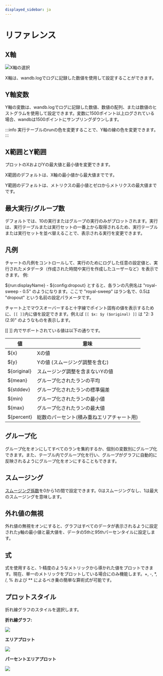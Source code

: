 ```yaml
---
displayed_sidebar: ja
---
```

# リファレンス

## X軸

![X軸の選択](/images/app_ui/reference_x_axis.png)

X軸は、wandb.logでログに記録した数値を使用して設定することができます。

## Y軸変数

Y軸の変数は、wandb.logでログに記録した数値、数値の配列、または数値のヒストグラムを使用して設定できます。変数に1500ポイント以上ログされている場合、wandbは1500ポイントにサンプリングダウンします。

:::info
実行テーブルのrunの色を変更することで、Y軸の線の色を変更できます。
:::

## X範囲とY範囲

プロットのXおよびYの最大値と最小値を変更できます。

X範囲のデフォルトは、X軸の最小値から最大値までです。

Y範囲のデフォルトは、メトリクスの最小値とゼロからメトリクスの最大値までです。

## 最大実行/グループ数

デフォルトでは、10の実行またはグループの実行のみがプロットされます。実行は、実行テーブルまたは実行セットの一番上から取得されるため、実行テーブルまたは実行セットを並べ替えることで、表示される実行を変更できます。

## 凡例

チャートの凡例をコントロールして、実行のためにログした任意の設定値と、実行されたメタデータ（作成された時間や実行を作成したユーザーなど）を表示できます。
例:

${run:displayName} - ${config:dropout} とすると、各ランの凡例名は "royal-sweep - 0.5" のようになります。ここで "royal-sweep" はラン名で、0.5は "dropout" という名前の設定パラメータです。

チャート上でマウスオーバーすると十字線でポイント固有の値を表示するために、`[[ ]]`内に値を設定できます。例えば `[[ $x: $y ($original) ]]` は "2: 3 (2.9)" のようなものを表示します。

[[ ]] 内でサポートされている値は以下の通りです。

| 値          | 意味                                      |
| ----------- | ---------------------------------------- |
| ${x}        | Xの値                                    |
| ${y}        | Yの値 (スムージング調整を含む)             |
| ${original} | スムージング調整を含まないYの値            |
| ${mean}     | グループ化されたランの平均                |
| ${stddev}   | グループ化されたランの標準偏差             |
| ${min}      | グループ化されたランの最小値              |
| ${max}      | グループ化されたランの最大値              |
| ${percent}  | 総数のパーセント(積み重ねエリアチャート用) |

## グループ化

グループ化をオンにしてすべてのランを集約するか、個別の変数別にグループ化できます。また、テーブル内でグループ化を行い、グループがグラフに自動的に反映されるようにグループ化をオンにすることもできます。

## スムージング

[スムージング係数](../../../../technical-faq/general.md#what-formula-do-you-use-for-your-smoothing-algorithm)を0から1の間で設定できます。0はスムージングなし、1は最大のスムージングを意味します。

## 外れ値の無視

外れ値の無視をオンにすると、グラフはすべてのデータが表示されるように設定されたy軸の最小値と最大値を、データの5thと95thパーセンタイルに設定します。
## 式

式を使用すると、1-精度のようなメトリックから導かれた値をプロットできます。現在、単一のメトリックをプロットしている場合にのみ機能します。+, -, *, /, % および ** によるべき乗の簡単な算術式が可能です。

## プロットスタイル

折れ線グラフのスタイルを選択します。

**折れ線グラフ:**

![](/images/app_ui/plot_style_line_plot.png)

**エリアプロット**

![](/images/app_ui/plot_style_area_plot.png)

**パーセントエリアプロット**

![](/images/app_ui/plot_style_percentage_plot.png)